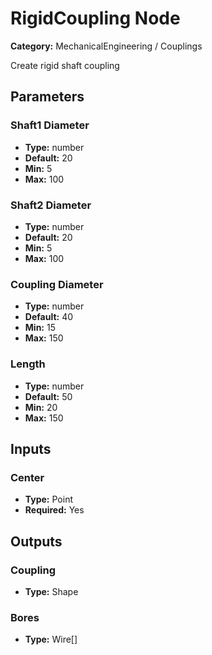 
# RigidCoupling Node

**Category:** MechanicalEngineering / Couplings

Create rigid shaft coupling

## Parameters


### Shaft1 Diameter
- **Type:** number
- **Default:** 20
- **Min:** 5
- **Max:** 100



### Shaft2 Diameter
- **Type:** number
- **Default:** 20
- **Min:** 5
- **Max:** 100



### Coupling Diameter
- **Type:** number
- **Default:** 40
- **Min:** 15
- **Max:** 150



### Length
- **Type:** number
- **Default:** 50
- **Min:** 20
- **Max:** 150



## Inputs


### Center
- **Type:** Point
- **Required:** Yes



## Outputs


### Coupling
- **Type:** Shape



### Bores
- **Type:** Wire[]




